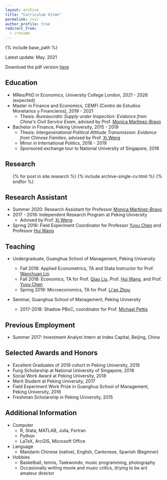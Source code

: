 ```yaml
---
layout: archive
title: "Curriculum Vitae"
permalink: /cv/
author_profile: true
redirect_from:
  - /resume
---
```


{% include base_path %}

Latest update: May. 2021

Download the pdf version [here](https://www.dropbox.com/s/o4nrglkirmp6nnf/hh_CV.pdf?dl=0)

Education
------
* MRes/PhD in Economics, University College London, 2021 - 2026 (expected)
* Master in Finance and Economics, CEMFI (Centro de Estudios Monetarios y Financieros), 2019 - 2021
  * Thesis: *Bureaucratic Supply under Inspection: Evidence from China's Civil Service Exam*, advised by Prof. [Monica Martinez-Bravo](https://www.cemfi.es/~martinez-bravo/mmb/Home.html)
* Bachelor in Finance, Peking University, 2015 - 2019
  * Thesis: *Intergenerational Political Attitude Transmission: Evidence from Chinese Families*, advised by Prof. [Xi Weng](https://wengxi125.weebly.com/)
  * Minor in International Politics, 2016 - 2019
  * Sponsored exchange tour to National University of Singapore, 2018

Research
------
  <ul>{% for post in site.research %}
    {% include archive-single-cv.html %}
  {% endfor %}</ul>
  
Research Assistant
------
* Summer 2020: Research Assistant for Professor [Monica Martinez-Bravo](https://www.cemfi.es/~martinez-bravo/mmb/Home.html)
* 2017 - 2019: Independent Research Program at Peking University
  * Advised by Prof. [Xi Weng](https://wengxi125.weebly.com/)
* Spring 2016: Field Experiment Coordinator for Professor [Yuyu Chen](https://scholar.google.es/citations?user=2tg4eXoAAAAJ&hl=en) and Professor [Hui Wang](https://scholar.google.es/citations?user=yOIN8lUAAAAJ&hl=en&oi=ao)
  
Teaching
------
* Undergraduate, Guanghua School of Management, Peking University
  * Fall 2018: Applied Econometrics, TA and Stata Instructor for Prof. [Wanchuan Lin](https://en.gsm.pku.edu.cn/conjsxq.jsp?urltype=tree.TreeTempUrl&wbtreeid=1099&user_id=wlin)
  * Fall 2018: Economics, TA for Prof. [Qiao Liu](https://en.gsm.pku.edu.cn/conjsxq.jsp?urltype=tree.TreeTempUrl&wbtreeid=1099&user_id=qiao_liu), Prof. [Hui Wang](https://scholar.google.es/citations?user=yOIN8lUAAAAJ&hl=en&oi=ao), and Prof. [Yuyu Chen](https://scholar.google.es/citations?user=2tg4eXoAAAAJ&hl=en)
  * Spring 2019: Microeconomics, TA for Prof. [Li'an Zhou](https://scholar.google.es/citations?user=8ZOQYnIAAAAJ&hl=en&oi=ao)

* Seminar, Guanghua School of Management, Peking University
  * 2017-2018: Shadow PBoC, coordinator for Prof. [Michael Pettis](https://carnegieendowment.org/experts/444)
  
Previous Employment
------
* Summer 2017: Investment Analyst Intern at Index Capital, Beijing, China
  
Selected Awards and Honors
------
* Excellent Graduates of 2019 cohort in Peking University, 2019
* Fung Scholarship at National University of Singapore, 2018
* Social Work Award at Peking University, 2018
* Merit Student at Peking University, 2017
* Field Experiment Work Prize in Guanghua School of Management, Peking University, 2016
* Freshman Scholarship in Peking University, 2015
  
Additional Information
------
* Computer
  * R, Stata, MATLAB, Julia, Fortran
  * Python
  * LaTeX, ArcGIS, Microsoft Office
* Language
  * Mandarin Chinese (native), English, Cantonese, Spanish (Beginner)
* Hobbies
  * Basketball, tennis, Taekwondo, music programming, photography
  * Occasionally writing movie and music critics, (trying to be an) amateur director
